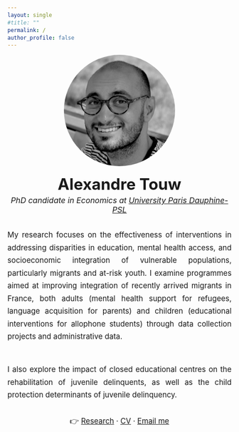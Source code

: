 ```yaml
---
layout: single
#title: ""
permalink: /
author_profile: false
---
```


<style>
  .homepage-title {
    text-align: center;
    font-size: 2.2rem;
    font-weight: 700;
    margin-bottom: 0.3rem;
  }
  .homepage-subtitle {
    text-align: center;
    font-style: italic;
    font-size: 1.1rem;
    margin-bottom: 2rem;
  }
  .homepage-text {
    max-width: 700px;
    margin: 0 auto;
    text-align: justify;
    line-height: 1.7;
    font-size: 1.05rem;
  }
  .homepage-links {
    text-align: center;
    margin-top: 2rem;
    font-size: 1.05rem;
  }
</style>

<div style="text-align: center; margin-bottom: 1rem;">
  <img src="/images/profile.jpeg" alt="Profile picture" style="width:250px; height:250px; border-radius: 50%;">
</div>

<div class="homepage-title">
  Alexandre Touw
</div>

<div class="homepage-subtitle">
  PhD candidate in Economics at <a href="https://leda.dauphine.fr/">University Paris Dauphine-PSL</a>
</div>

<div class="homepage-text">
  My research focuses on the effectiveness of interventions in addressing disparities in education, mental health access, and socioeconomic integration of vulnerable populations, particularly migrants and at-risk youth. I examine programmes aimed at improving integration of recently arrived migrants in France, both adults (mental health support for refugees, language acquisition for parents) and children (educational interventions for allophone students) through data collection projects and administrative data.<br/><br/>
  
  I also explore the impact of closed educational centres on the rehabilitation of juvenile delinquents, as well as the child protection determinants of juvenile delinquency.
</div>

<div class="homepage-links">
  👉 <a href="/research">Research</a> · <a href="/cv">CV</a> · <a href="mailto:alexandre.touw@dauphine.psl.eu">Email me</a>
</div>